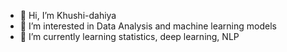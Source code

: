 - 👋 Hi, I’m Khushi-dahiya
- 👀 I’m interested in Data Analysis and machine learning models
- 🌱 I’m currently learning statistics, deep learning, NLP

<!---
Khushi-dahiya/Khushi-dahiya is a ✨ special ✨ repository because its `README.md` (this file) appears on your GitHub profile.
You can click the Preview link to take a look at your changes.
--->
